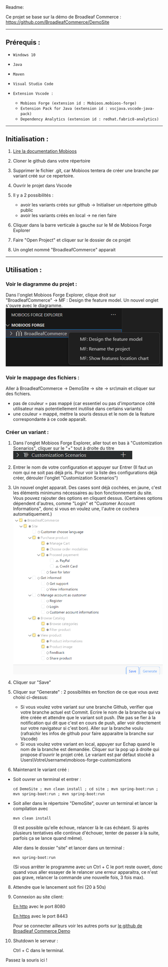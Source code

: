 Readme:

Ce projet se base sur la démo de Broadleaf Commerce : https://github.com/BroadleafCommerce/DemoSite

------------------------------------------------------------------------------------------------------
## Prérequis :
- `Windows 10`
- `Java`
- `Maven`
- `Visual Studio Code`

- `Extension Vscode :`
    - `Mobioos Forge (extension id : Mobioos.mobioos-forge)`
    - `Extension Pack for Java (extension id : vscjava.vscode-java-pack)` 
    - `Dependency Analytics (extension id : redhat.fabric8-analytics)`
------------------------------------------------------------------------------------------------------
## Initialisation :
1. [Lire la documentation Mobioos](https://documentation.mobioos.ai/?id=what-is-mobioos-forge ) 

2. Cloner le github dans votre répertoire
3. Supprimer le fichier .git, car Mobioos tentera de créer une branche par variant créé sur ce repertoire.
4. Ouvrir le projet dans Vscode
5. Il y a 2 possibilités :

    - avoir les variants créés sur github -> Initialiser un répertoire github public 
    - avoir les variants créés en local -> ne rien faire


6. Cliquer dans la barre verticale à gauche sur le M de Mobioos Forge Explorer

7. Faire "Open Project" et cliquer sur le dossier de ce projet
8. Un onglet nommé "BroadleafCommerce" apparait

------------------------------------------------------------------------------------------------------
## Utilisation :
### Voir le diagramme du projet :
Dans l'onglet Mobioos Forge Explorer, clique droit sur "BroadleafCommerce" -> MF : Design the feature model. Un nouvel onglet s'ouvre avec le diagramme.
![ImageCustomSCenarios](ReadmeImages/ReadmeImagesDiagramme.png)

### Voir le mappage des fichiers :
Aller à BroadleafCommerce -> DemoSite -> site -> src\main et cliquer sur des fichiers. 
- pas de couleur = pas mappé (car essentiel ou pas d'importance côté utilisateur mais potentiellement inutilisé dans certains variants)
- une couleur = mappé, mettre la souris dessus et le nom de la feature correspondante à ce code apparaît.

### Créer un variant :
1. Dans l'onglet Mobioos Forge Explorer, aller tout en bas à "Customization Scenarios", cliquer sur le "+" tout à droite du titre
![ImageCustomSCenarios](ReadmeImages/ReadmeImagesCustomScenarios.png)
2. Entrer le nom de votre configuration et appuyer sur Entrer (Il faut un nom qui ne soit pas déjà pris. Pour voir la liste des configurations déjà créer, dérouler l'onglet "Customization Scenarios")
3. Un nouvel onglet apparait. Des cases sont déjà cochées, en jaune, c'est les éléments minimums nécessaires au bon fonctionnement du site. Vous pouvez rajouter des options en cliquant dessus.
(Certaines options dépendent d'autres, comme "Login" et "Customer Account Informations", donc si vous en voulez une, l'autre ce cochera automatiquement.)
![ImageCustomVariant](ReadmeImages/ReadmeImagesCustomVariant.png)
4. Cliquer sur "Save"



5. Cliquer sur "Generate" : 2 possibilités en fonction de ce que vous avez choisi ci-dessus:
    - Si vous voulez votre variant sur une branche Github, verifier que votre branche actuel est Commit. Ecrire le nom de la branche qui va être créée et attendre que le variant soit push. (Ne pas se fier à la notification qui dit que c'est en cours de push, aller voir directement sur votre navigateur si c'est bon).
    Aller sur la branche voulu (rafraichir les infos de github pour faire apparaitre la branche sur Vscode)
    -  Si vous voulez votre variant en local, appuyer sur Echap quand le nom de la branche est demandée. Cliquer sur la pop up à droite qui propose d'ouvrir le projet créé. Le variant est par défaut stocké à Users\VotreUsername\mobioos-forge-customizations

8. Maintenant le variant créé :
- Soit ouvrer un terminal et entrer :
    ```shell
    cd DemoSite ; mvn clean install ; cd site ; mvn spring-boot:run ; mvn spring-boot:run ; mvn spring-boot:run
    ```
- Soit aller dans le répertoire "DemoSite", ouvrer un terminal et lancer la compilation avec 
    ```shell
    mvn clean install
    ``` 
    (Il est possible qu'elle échoue, relancer là le cas échéant. Si après plusieurs tentatives elle continue d'échouer, tenter de passer à la suite, parfois ça se lance quand même).

    Aller dans le dossier "site" et lancer dans un terminal :
    ```shell
    mvn spring-boot:run 
    ```
    (Si vous arrêter le programme avec un Ctrl + C le port reste ouvert, donc quand vous aller essayer de le relancer une erreur apparaitra, ce n'est pas grave, relancer la commande une nouvelle fois, 3 fois max).

8. Attendre que le lancement soit fini (20 à 50s)
9. Connexion au site client:

    [En http](http://localhost:8080) avec le port 8080

    [En https](https://localhost:8443) avec le port 8443





    Pour se connecter ailleurs voir les autres ports sur [le github de Broadleaf Commerce Demo](https://github.com/BroadleafCommerce/DemoSite#active-ports)
10. Shutdown le serveur :

    Ctrl + C dans le terminal.


<!DOCTYPE html>
<html>
<head>
  <style>
    .texte-cache {
      display: none;
    }

    .element:hover .texte-cache {
      display: inline;
    }
  </style>
</head>
<body>
  <div class="element">
    Passez la souris ici !
    <span class="texte-cache">
⣿⣿⣿⣿⣿⣿⣿⣿⣿⣿⣿⣿⣿⣿⣿⣿⣿⣿⣿⣿⣿⣿⣿⣿⣿⣿⣿⣿⣿⣿
⣿⠟⠫⢻⣿⣿⣿⣿⢟⣩⡍⣙⠛⢛⣿⣿⣿⠛⠛⠛⠛⠻⣿⣿⣿⣿⣿⡿⢿⣿
⣿⠤⠄⠄⠙⢿⣿⣿⣿⡿⠿⠛⠛⢛⣧⣿⠇⠄⠂⠄⠄⠄⠘⣿⣿⣿⣿⠁⠄⢻
⣿⣿⣿⣿⣶⣄⣾⣿⢟⣼⠒⢲⡔⣺⣿⣧⠄⠄⣠⠤⢤⡀⠄⠟⠉⣠⣤⣤⣤⣾
⣿⣿⣿⣿⣿⣿⣿⣿⣿⣟⣀⣬⣵⣿⣿⣿⣶⡤⠙⠄⠘⠃⠄⣴⣾⣿⣿⣿⣿⣿
⣿⣿⣿⣿⣿⣿⣿⣿⣿⡿⢻⠿⢿⣿⣿⠿⠋⠁⠄⠂⠉⠒⢘⣿⣿⣿⣿⣿⣿⣿
⣿⣿⣿⣿⣿⣿⣿⣿⡿⣡⣷⣶⣤⣤⣀⡀⠄⠄⠄⠄⠄⠄⠄⣾⣿⣿⣿⣿⣿⣿
⣿⣿⣿⣿⣿⣿⣿⡿⣸⣿⣿⣿⣿⣿⣿⣿⣷⣦⣰⠄⠄⠄⠄⢾⠿⢿⣿⣿⣿⣿
⣿⡿⠋⣡⣾⣿⣿⣿⡟⠉⠉⠈⠉⠉⠉⠉⠉⠄⠄⠄⠑⠄⠄⠐⡇⠄⠈⠙⠛⠋
⠋⠄⣾⣿⣿⣿⣿⡿⠄⠄⠄⠄⠄⠄⠄⠄⠄⠄⠄⠄⠄⠄⠄⢠⡇⠄⠄⠄⠄⠄
⠄⢸⣿⣿⣿⣿⣿⣯⠄⢠⡀⠄⠄⠄⠄⠄⠄⠄⠄⣀⠄⠄⠄⠄⠁⠄⠄⠄⠄⠄
⠁⢸⣿⣿⣿⣿⣿⣯⣧⣬⣿⣤⣐⣂⣄⣀⣠⡴⠖⠈⠄⠄⠄⠄⠄⠄⠄⠄⠄⠄
⠈⠈⣿⣟⣿⣿⣿⣿⣿⣿⣿⣿⣽⣉⡉⠉⠈⠁⠄⠁⠄⠄⠄⠄⡂⠄⠄⠄⠄⠄
⠄⠄⠙⣿⣿⠿⣿⣿⣿⣿⣷⡤⠈⠉⠉⠁⠄⠄⠄⠄⠄⠄⠄⠠⠔⠄⠄⠄⠄⠄
⠄⠄⠄⡈⢿⣷⣿⣿⢿⣿⣿⣷⡦⢤⡀⠄⠄⠄⠄⠄⠄⢐⣠⡿⠁⠄⠄⠄⠄⠄
    </span>
  </div>
</body>
</html>